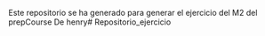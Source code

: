  Este repositorio se ha generado para generar el ejercicio del M2 del prepCourse De henry# Repositorio_ejercicio
 